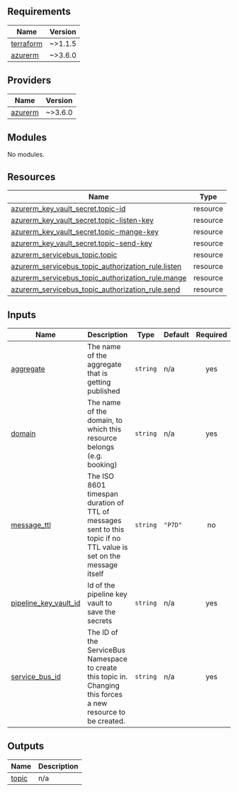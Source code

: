 <!-- BEGIN_TF_DOCS -->

## Requirements

| Name | Version |
|------|---------|
| <a name="requirement_terraform"></a> [terraform](#requirement\_terraform) | ~>1.1.5 |
| <a name="requirement_azurerm"></a> [azurerm](#requirement\_azurerm) | ~>3.6.0 |

## Providers

| Name | Version |
|------|---------|
| <a name="provider_azurerm"></a> [azurerm](#provider\_azurerm) | ~>3.6.0 |

## Modules

No modules.

## Resources

| Name | Type |
|------|------|
| [azurerm_key_vault_secret.topic-id](https://registry.terraform.io/providers/hashicorp/azurerm/latest/docs/resources/key_vault_secret) | resource |
| [azurerm_key_vault_secret.topic-listen-key](https://registry.terraform.io/providers/hashicorp/azurerm/latest/docs/resources/key_vault_secret) | resource |
| [azurerm_key_vault_secret.topic-mange-key](https://registry.terraform.io/providers/hashicorp/azurerm/latest/docs/resources/key_vault_secret) | resource |
| [azurerm_key_vault_secret.topic-send-key](https://registry.terraform.io/providers/hashicorp/azurerm/latest/docs/resources/key_vault_secret) | resource |
| [azurerm_servicebus_topic.topic](https://registry.terraform.io/providers/hashicorp/azurerm/latest/docs/resources/servicebus_topic) | resource |
| [azurerm_servicebus_topic_authorization_rule.listen](https://registry.terraform.io/providers/hashicorp/azurerm/latest/docs/resources/servicebus_topic_authorization_rule) | resource |
| [azurerm_servicebus_topic_authorization_rule.mange](https://registry.terraform.io/providers/hashicorp/azurerm/latest/docs/resources/servicebus_topic_authorization_rule) | resource |
| [azurerm_servicebus_topic_authorization_rule.send](https://registry.terraform.io/providers/hashicorp/azurerm/latest/docs/resources/servicebus_topic_authorization_rule) | resource |

## Inputs

| Name | Description | Type | Default | Required |
|------|-------------|------|---------|:--------:|
| <a name="input_aggregate"></a> [aggregate](#input\_aggregate) | The name of the aggregate that is getting published | `string` | n/a | yes |
| <a name="input_domain"></a> [domain](#input\_domain) | The name of the domain, to which this resource belongs (e.g. booking) | `string` | n/a | yes |
| <a name="input_message_ttl"></a> [message\_ttl](#input\_message\_ttl) | The ISO 8601 timespan duration of TTL of messages sent to this topic if no TTL value is set on the message itself | `string` | `"P7D"` | no |
| <a name="input_pipeline_key_vault_id"></a> [pipeline\_key\_vault\_id](#input\_pipeline\_key\_vault\_id) | Id of the pipeline key vault to save the secrets | `string` | n/a | yes |
| <a name="input_service_bus_id"></a> [service\_bus\_id](#input\_service\_bus\_id) | The ID of the ServiceBus Namespace to create this topic in. Changing this forces a new resource to be created. | `string` | n/a | yes |

## Outputs

| Name | Description |
|------|-------------|
| <a name="output_topic"></a> [topic](#output\_topic) | n/a |

<!-- END_TF_DOCS -->